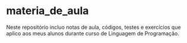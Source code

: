 # materia_de_aula
Neste repositório incluo notas de aula, códigos, testes e exercícios que aplico aos meus alunos durante curso de Linguagem de Programação.
